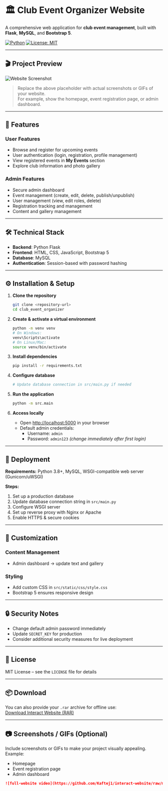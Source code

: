 # 🏛️ Club Event Organizer Website

A comprehensive web application for **club event management**, built with **Flask**, **MySQL**, and **Bootstrap 5**.

[![Python](https://img.shields.io/badge/Python-3.8+-blue)](https://www.python.org/)
[![License: MIT](https://img.shields.io/badge/License-MIT-green)](LICENSE)

---

## 🎬 Project Preview

![Website Screenshot](https://via.placeholder.com/600x300?text=Club+Event+Organizer+Preview)

> Replace the above placeholder with actual screenshots or GIFs of your website.  
> For example, show the homepage, event registration page, or admin dashboard.

---

## 🚀 Features

### User Features
- Browse and register for upcoming events  
- User authentication (login, registration, profile management)  
- View registered events in **My Events** section  
- Explore club information and photo gallery  

### Admin Features
- Secure admin dashboard  
- Event management (create, edit, delete, publish/unpublish)  
- User management (view, edit roles, delete)  
- Registration tracking and management  
- Content and gallery management  

---

## 🛠️ Technical Stack
- **Backend**: Python Flask  
- **Frontend**: HTML, CSS, JavaScript, Bootstrap 5  
- **Database**: MySQL  
- **Authentication**: Session-based with password hashing  

---

## ⚙️ Installation & Setup

1. **Clone the repository**

    ```bash
    git clone <repository-url>
    cd club_event_organizer
    ```

2. **Create & activate a virtual environment**

    ```bash
    python -m venv venv
    # On Windows:
    venv\Scripts\activate
    # On Linux/Mac:
    source venv/bin/activate
    ```

3. **Install dependencies**

    ```bash
    pip install -r requirements.txt
    ```

4. **Configure database**

    ```python
    # Update database connection in src/main.py if needed
    ```

5. **Run the application**

    ```bash
    python -m src.main
    ```

6. **Access locally**
    - Open [http://localhost:5000](http://localhost:5000) in your browser  
    - Default admin credentials:
        - Username: `admin`
        - Password: `admin123` *(change immediately after first login)*

---

## 🚀 Deployment

**Requirements:** Python 3.8+, MySQL, WSGI-compatible web server (Gunicorn/uWSGI)

**Steps:**
1. Set up a production database  
2. Update database connection string in `src/main.py`  
3. Configure WSGI server  
4. Set up reverse proxy with Nginx or Apache  
5. Enable HTTPS & secure cookies  

---

## 🎨 Customization

### Content Management
- Admin dashboard → update text and gallery  

### Styling
- Add custom CSS in `src/static/css/style.css`  
- Bootstrap 5 ensures responsive design  

---

## 🔒 Security Notes
- Change default admin password immediately  
- Update `SECRET_KEY` for production  
- Consider additional security measures for live deployment  

---

## 📄 License
MIT License – see the `LICENSE` file for details  

---

## 📦 Download
You can also provide your `.rar` archive for offline use:  
[Download Interact Website (RAR)](https://github.com/Kaftej1/interact-website/raw/master/interact-website.rar)

---

## 📷 Screenshots / GIFs (Optional)

Include screenshots or GIFs to make your project visually appealing. Example:

- Homepage  
- Event registration page  
- Admin dashboard

```markdown
![full-website video](https://github.com/Kaftej1/interact-website/raw/master/interact-website.mp4)

